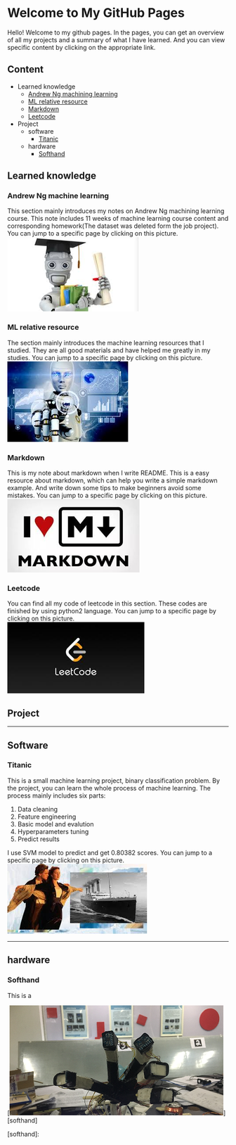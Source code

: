 # Welcome to My GitHub Pages  

Hello! Welcome to my github pages. In the pages, you can get an overview of all my projects and a summary of what I have learned. And you can view specific content by clicking on the appropriate link.

## Content  

* Learned knowledge  
	* [Andrew Ng machining learning](#andrew-ng-machine-learning)  
	* [ML relative resource](#ml_relative_resource)  
	* [Markdown](#markdown)  
	* [Leetcode](#leetcode)
* Project
	* software  
		* [Titanic](#titanic)  
	* hardware  
		* [Softhand](#softhand)  
	
	
## Learned knowledge  

### Andrew Ng machine learning  

This section mainly introduces my notes on Andrew Ng machining learning course. This note includes 11 weeks of machine learning course content and corresponding homework(The dataset was deleted form the job project). You can jump to a specific page by clicking on this picture.  
[![](/fig/fig_ML.jpg)][Andrew-Ng_ML_note]  

### ML relative resource  

The section mainly introduces the machine learning resources that I studied. They are all good materials and have helped me greatly in my studies.  You can jump to a specific page by clicking on this picture.  
[![](/fig/ML_resource.jpg)][ML_resource]   

### Markdown  

This is my note about markdown when I write README. This is a easy resource about markdown, which can help you write a simple markdown example. And write down some tips to make beginners avoid some mistakes. You can jump to a specific page by clicking on this picture.  
[![](/fig/markdown_log.jpg)][markdown_note]  

### Leetcode  

You can find all my code of leetcode in this section. These codes are finished by using python2 language.  You can jump to a specific page by clicking on this picture.  
[![](/fig/leetcode.jpg)][leetcode]  

## Project  

***
Software
---  

### Titanic  
This is a small machine learning project, binary classification problem. By the project, you can learn the whole process of machine learning.
The process mainly includes six parts:
1. Data cleaning    
2. Feature engineering   
3. Basic model and evalution  
4. Hyperparameters tuning   
5. Predict results  

 I use SVM model to predict and get 0.80382 scores. You can jump to a specific page by clicking on this picture.  
[![](/fig/Titanic.jpg)][Titanic]   

***  
hardware  
---  

### Softhand   
This is a 

[![](/fig/softhand_log.png)][softhand]   

[Andrew-Ng_ML_note]: https://github.com/guoguanglu/Andrew-Ng_machine-learning 'jump to Andrew-Ng ML note page'
[markdown_note]: https://github.com/guoguanglu/markdown-note 'jump to markdown note page'  
[leetcode]: https://github.com/guoguanglu/leetcode 'jump to leetcode page'  
[Titanic]: https://github.com/guoguanglu/Titanic 'jump to Titanic page'  
[ML_resource]: https://github.com/guoguanglu/ML_relative_resource 'jump to ML_resource'  
[softhand]:
